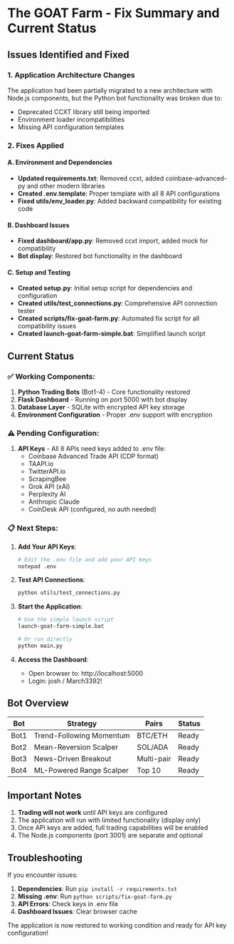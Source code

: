 # The GOAT Farm - Fix Summary and Current Status

## Issues Identified and Fixed

### 1. **Application Architecture Changes**
The application had been partially migrated to a new architecture with Node.js components, but the Python bot functionality was broken due to:
- Deprecated CCXT library still being imported
- Environment loader incompatibilities
- Missing API configuration templates

### 2. **Fixes Applied**

#### A. Environment and Dependencies
- **Updated requirements.txt**: Removed ccxt, added coinbase-advanced-py and other modern libraries
- **Created .env.template**: Proper template with all 8 API configurations
- **Fixed utils/env_loader.py**: Added backward compatibility for existing code

#### B. Dashboard Issues
- **Fixed dashboard/app.py**: Removed ccxt import, added mock for compatibility
- **Bot display**: Restored bot functionality in the dashboard

#### C. Setup and Testing
- **Created setup.py**: Initial setup script for dependencies and configuration
- **Created utils/test_connections.py**: Comprehensive API connection tester
- **Created scripts/fix-goat-farm.py**: Automated fix script for all compatibility issues
- **Created launch-goat-farm-simple.bat**: Simplified launch script

## Current Status

### ✅ Working Components:
1. **Python Trading Bots** (Bot1-4) - Core functionality restored
2. **Flask Dashboard** - Running on port 5000 with bot display
3. **Database Layer** - SQLite with encrypted API key storage
4. **Environment Configuration** - Proper .env support with encryption

### ⚠️ Pending Configuration:
1. **API Keys** - All 8 APIs need keys added to .env file:
   - Coinbase Advanced Trade API (CDP format)
   - TAAPI.io
   - TwitterAPI.io
   - ScrapingBee
   - Grok API (xAI)
   - Perplexity AI
   - Anthropic Claude
   - CoinDesk API (configured, no auth needed)

### 📋 Next Steps:

1. **Add Your API Keys**:
   ```bash
   # Edit the .env file and add your API keys
   notepad .env
   ```

2. **Test API Connections**:
   ```bash
   python utils/test_connections.py
   ```

3. **Start the Application**:
   ```bash
   # Use the simple launch script
   launch-goat-farm-simple.bat
   
   # Or run directly
   python main.py
   ```

4. **Access the Dashboard**:
   - Open browser to: http://localhost:5000
   - Login: josh / March3392!

## Bot Overview

| Bot | Strategy | Pairs | Status |
|-----|----------|-------|--------|
| Bot1 | Trend-Following Momentum | BTC/ETH | Ready |
| Bot2 | Mean-Reversion Scalper | SOL/ADA | Ready |
| Bot3 | News-Driven Breakout | Multi-pair | Ready |
| Bot4 | ML-Powered Range Scalper | Top 10 | Ready |

## Important Notes

1. **Trading will not work** until API keys are configured
2. The application will run with limited functionality (display only)
3. Once API keys are added, full trading capabilities will be enabled
4. The Node.js components (port 3001) are separate and optional

## Troubleshooting

If you encounter issues:

1. **Dependencies**: Run `pip install -r requirements.txt`
2. **Missing .env**: Run `python scripts/fix-goat-farm.py`
3. **API Errors**: Check keys in .env file
4. **Dashboard Issues**: Clear browser cache

The application is now restored to working condition and ready for API key configuration! 